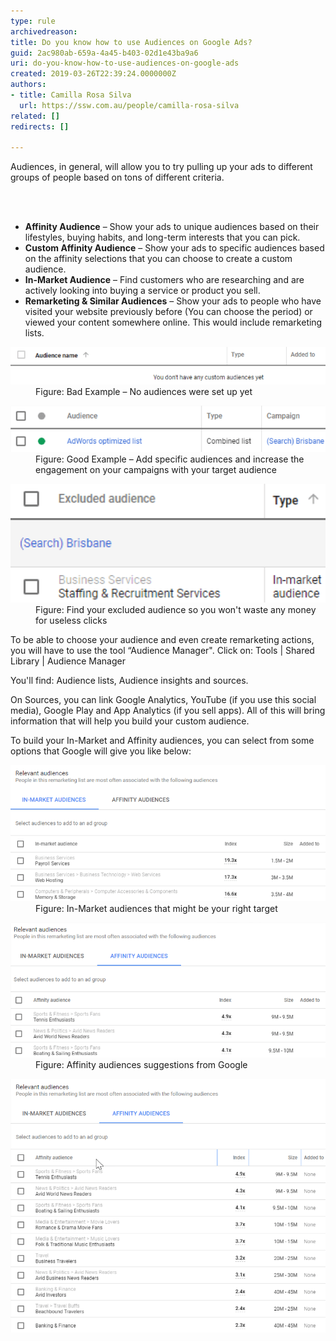 ```yaml
---
type: rule
archivedreason: 
title: Do you know how to use Audiences on Google Ads?
guid: 2ac980ab-659a-4a45-b403-02d1e43ba9a6
uri: do-you-know-how-to-use-audiences-on-google-ads
created: 2019-03-26T22:39:24.0000000Z
authors:
- title: Camilla Rosa Silva
  url: https://ssw.com.au/people/camilla-rosa-silva
related: []
redirects: []

---
```



<p class="ssw15-rteElement-P">Audiences, in general, will allow you to try pulling up your ads to different groups of people based on tons of different criteria.​<br></p>
<br><excerpt class='endintro'></excerpt><br>
<ul><li> 
      <b>Affinity Audience</b> – Show your ads to unique audiences based on their lifestyles, buying habits, and long-term interests that you can pick.​</li><li> 
      <strong>Custom Affinity Audience</strong> – Show your ads to specific audiences based on the affinity selections that you can choose to create a custom audience.</li><li> 
      <strong>In-Market Audience</strong> – Find customers who are researching and are actively looking into buying a service or product you sell.<br></li><li> 
      <strong>Remarketing & Similar Audiences</strong> – Show your ads to people who have visited your website previously before (You can choose the period) or viewed your content somewhere online. This would include remarketing lists.<br></li></ul><dl class="badImage"><dt>
      <img src="audience-1.png" alt="audience-1.png" />
   </dt><dd>Figure: Bad Example – No audiences were set up yet</dd></dl><dl class="goodImage"><dt>
      <img src="audience-2.png" alt="audience-2.png" />
   </dt><dd>Figure: Good Example – Add specific audiences and increase the engagement on your campaigns with your target audience</dd></dl><dl class="image"><dt>
      <img src="audience-3.png" alt="audience-3.png" />
   </dt><dd>Figure: Find your excluded audience so you won't waste any money for useless clicks​</dd></dl><p>To be able to choose your audience and even create remarketing actions, you will have to use the tool “Audience Manager". Click on: Tools | Shared Library | Audience Manager </p><p>You'll find: Audience lists, Audience insights and sources. </p><p>On Sources, you can link Google Analytics, YouTube (if you use this social media), Google Play and App Analytics (if you sell apps). All of this will bring information that will help you build your custom audience.</p><p>To build your In-Market and Affinity audiences, you can select from some options that Google will give you like below:</p><dl class="image"><dt><img src="audience-4.png" alt="audience-4.png" /></dt><dd>Figure: In-Market audiences that might be your right target</dd></dl><dl class="image"><dt><img src="audience-5.png" alt="audience-5.png" /></dt><dd>Figure: Affinity audiences suggestions from Google​</dd></dl><dl class="image"><dt><img src="audience-6.png" alt="audience-6.png" /></dt></dl>​<br>


